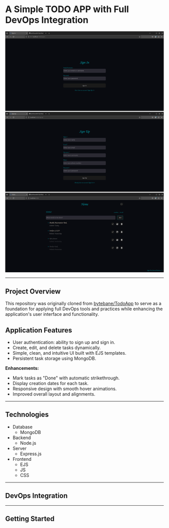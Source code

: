 # A Simple TODO APP with Full DevOps Integration

![image](/assets/1.png)
![image](/assets/0.png)
![image](/assets/2.png)

---

## Project Overview

This repository was originally cloned from [bytebane/TodoApp](https://github.com/bytebane/TodoApp.git) to serve as a foundation for applying full DevOps tools and practices while enhancing the application's user interface and functionality.


## Application Features

- User authentication: ability to sign up and sign in.
- Create, edit, and delete tasks dynamically.
- Simple, clean, and intuitive UI built with EJS templates.
- Persistent task storage using MongoDB.
  
**Enhancements:**
- Mark tasks as "Done" with automatic strikethrough.
- Display creation dates for each task.
- Responsive design with smooth hover animations.
- Improved overall layout and alignments.

---

## Technologies

- Database
  - MongoDB
- Backend
  - Node.js
- Server
  - Express.js
- Frontend
  - EJS
  - JS
  - CSS

---

## DevOps Integration

---

## Getting Started 
